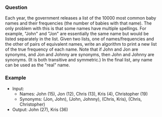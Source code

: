 ### Question

Each year, the government releases a list of the 10000 most common baby names and their frequencies (the number of babies with that name). The only problem with this is that some names have multiple spellings. For example, "John" and "Jon" are essentially the same name but would be listed separately in the list. Given two lists, one of names/frequencies and the other of pairs of equivalent names, write an algorithm to print a new list of the true frequency of each name. Note that if John and Jon are synonyms, and Jon and Johnny are synonyms, then John and Johnny are synonyms. (It is both transitive and symmetric.) In the final list, any name can be used as the "real" name.

### Example

- Input:
  - Names: John (15), Jon (12), Chris (13), Kris (4), Christopher (19)
  - Synonyms: (Jon, John), (John, Johnny), (Chris, Kris), (Chris, Christopher)
- Output: John (27), Kris (36)
